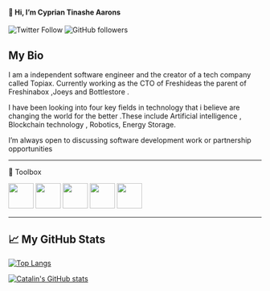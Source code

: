  #### 👋 Hi, I’m  Cyprian Tinashe Aarons
 
 ![Twitter Follow](https://img.shields.io/twitter/follow/cyprianaarons?style=social) ![GitHub followers](https://img.shields.io/github/followers/cypriantinasheaarons?style=social)
 
 ## My Bio
 
  I am a independent software engineer and the creator of a tech company called Topiax. Currently working as the CTO of Freshideas the parent of Freshinabox ,Joeys and Bottlestore .

I have been looking into four key fields in technology that i believe are changing the world for the better .These include Artificial intelligence , Blockchain technology , Robotics, Energy Storage.

I’m always open to discussing software development work or partnership opportunities

---

🧰 Toolbox

<img src="https://cdn.worldvectorlogo.com/logos/nodejs-icon.svg"  width="50" height="50"/> 
<img src="https://cdn.worldvectorlogo.com/logos/mongodb.svg"  width="50" height="50"/> 
<img src="https://cdn.worldvectorlogo.com/logos/react-2.svg" width="50" height="50"/> 
<img src="https://cdn.worldvectorlogo.com/logos/nextjs-3.svg"  width="50" height="50"/> 
<img src="https://cdn.worldvectorlogo.com/logos/vue-js-1.svg"  width="50" height="50"/> 


---

## &#x1f4c8; My GitHub Stats

[![Top Langs](https://github-readme-stats.vercel.app/api/top-langs/?username=CyprianTinasheAarons&hide=java,html,css&theme=radical)](https://github.com/anuraghazra/github-readme-stats)

[![Catalin's GitHub stats](https://github-readme-stats.vercel.app/api?username=CyprianTinasheAarons&theme=radical)](https://github.com/anuraghazra/github-readme-stats)


